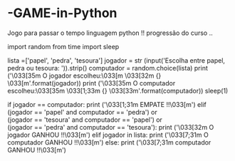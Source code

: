 # -GAME-in-Python
Jogo para passar o tempo linguagem python !! progressão do curso ..

import random
from time import sleep


lista =['papel', 'pedra', 'tesoura']
jogador = str (input('Escolha entre papel, pedra ou tesoura: ')).strip()
computador = random.choice(lista)
print ('\033[35m O jogador escolheu:\033[m \033[32m {} \033[m'.format(jogador))
print ('\033[35m O computador escolheu:\033[35m \033[1;33m {} \033[33m'.format(computador))
sleep(1)

if jogador == computador:
    print ('\033[1;31m EMPATE !!\033[m')
elif (jogador == 'papel' and computador == 'pedra') or \
     (jogador == 'tesoura' and computador == 'papel') or \
     (jogador == 'pedra' and computador == 'tesoura'):
    print ('\033[32m O jogador GANHOU !!\033[m')
elif jogador in lista:
    print ('\033[7;31m O computador GANHOU !!\033[m')
else:
    print ('\033[7;31m computador GANHOU !!\033[m')
    
